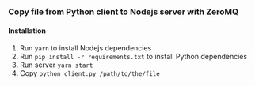 ### Copy file from Python client to Nodejs server with ZeroMQ

#### Installation
1. Run `yarn` to install Nodejs dependencies
2. Run `pip install -r requirements.txt` to install Python dependencies
3. Run server `yarn start`
4. Copy `python client.py /path/to/the/file`
